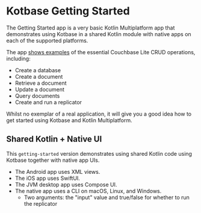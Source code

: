 # Kotbase Getting Started

The Getting Started app is a very basic Kotlin Multiplatform app that demonstrates using Kotbase in a shared Kotlin
module with native apps on each of the supported platforms.

The app [shows examples](shared/src/commonMain/kotlin/dev/kotbase/gettingstarted/shared/SharedDbWork.kt) of the
essential Couchbase Lite CRUD operations, including:

* Create a database
* Create a document
* Retrieve a document
* Update a document
* Query documents
* Create and run a replicator

Whilst no exemplar of a real application, it will give you a good idea how to get started using Kotbase and Kotlin
Multiplatform.

## Shared Kotlin + Native UI

This `getting-started` version demonstrates using shared Kotlin code using Kotbase together with native app UIs.

* The Android app uses XML views.
* The iOS app uses SwiftUI.
* The JVM desktop app uses Compose UI.
* The native app uses a CLI on macOS, Linux, and Windows.
  * Two arguments: the "input" value and true/false for whether to run the replicator
